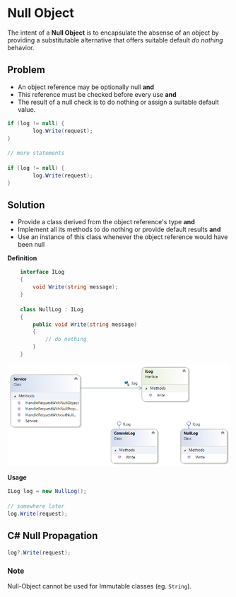 ﻿# Null Object

The intent of a **Null Object** is to encapsulate the absense of an object by providing a substitutable alternative that offers suitable default *do nothing* behavior.

## Problem

* An object reference may be optionally null **and**
* This reference must be checked before every use **and**
* The result of a null check is to do nothing or assign a suitable default value.

```cs
if (log != null) {
        log.Write(request);
}

// more statements

if (log != null) {
        log.Write(request);
}
```

## Solution

* Provide a class derived from the object reference's type **and**
* Implement all its methods to do nothing or provide default results **and**
* Use an instance of this class whenever the object reference would have been null

**Definition**
```cs
    interface ILog
    {
        void Write(string message);
    }

    class NullLog : ILog
    {
        public void Write(string message)
        {
            // do nothing
        }
    }
```

![Null Object](/Diagrams/NullObject.png)

**Usage**
```cs
ILog log = new NullLog();

// somewhere later
log.Write(request);
```

## C# Null Propagation
```cs
log?.Write(request);
```

### Note

Null-Object cannot be used for Immutable classes (eg. `String`).